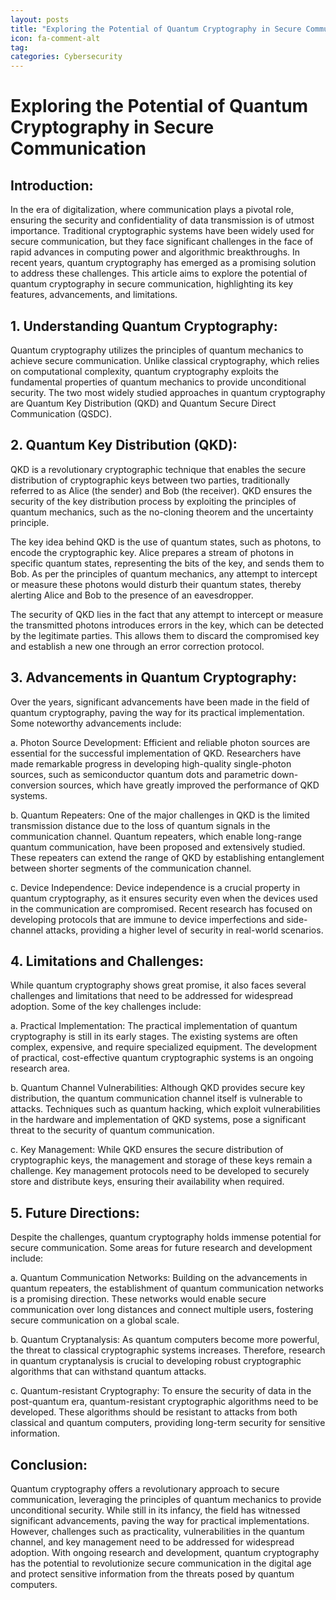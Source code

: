 ```yaml
---
layout: posts
title: "Exploring the Potential of Quantum Cryptography in Secure Communication"
icon: fa-comment-alt
tag:      
categories: Cybersecurity
---
```



# Exploring the Potential of Quantum Cryptography in Secure Communication

## Introduction:
In the era of digitalization, where communication plays a pivotal role, ensuring the security and confidentiality of data transmission is of utmost importance. Traditional cryptographic systems have been widely used for secure communication, but they face significant challenges in the face of rapid advances in computing power and algorithmic breakthroughs. In recent years, quantum cryptography has emerged as a promising solution to address these challenges. This article aims to explore the potential of quantum cryptography in secure communication, highlighting its key features, advancements, and limitations.

## 1. Understanding Quantum Cryptography:
Quantum cryptography utilizes the principles of quantum mechanics to achieve secure communication. Unlike classical cryptography, which relies on computational complexity, quantum cryptography exploits the fundamental properties of quantum mechanics to provide unconditional security. The two most widely studied approaches in quantum cryptography are Quantum Key Distribution (QKD) and Quantum Secure Direct Communication (QSDC).

## 2. Quantum Key Distribution (QKD):
QKD is a revolutionary cryptographic technique that enables the secure distribution of cryptographic keys between two parties, traditionally referred to as Alice (the sender) and Bob (the receiver). QKD ensures the security of the key distribution process by exploiting the principles of quantum mechanics, such as the no-cloning theorem and the uncertainty principle.

The key idea behind QKD is the use of quantum states, such as photons, to encode the cryptographic key. Alice prepares a stream of photons in specific quantum states, representing the bits of the key, and sends them to Bob. As per the principles of quantum mechanics, any attempt to intercept or measure these photons would disturb their quantum states, thereby alerting Alice and Bob to the presence of an eavesdropper.

The security of QKD lies in the fact that any attempt to intercept or measure the transmitted photons introduces errors in the key, which can be detected by the legitimate parties. This allows them to discard the compromised key and establish a new one through an error correction protocol.

## 3. Advancements in Quantum Cryptography:
Over the years, significant advancements have been made in the field of quantum cryptography, paving the way for its practical implementation. Some noteworthy advancements include:

a. Photon Source Development:
Efficient and reliable photon sources are essential for the successful implementation of QKD. Researchers have made remarkable progress in developing high-quality single-photon sources, such as semiconductor quantum dots and parametric down-conversion sources, which have greatly improved the performance of QKD systems.

b. Quantum Repeaters:
One of the major challenges in QKD is the limited transmission distance due to the loss of quantum signals in the communication channel. Quantum repeaters, which enable long-range quantum communication, have been proposed and extensively studied. These repeaters can extend the range of QKD by establishing entanglement between shorter segments of the communication channel.

c. Device Independence:
Device independence is a crucial property in quantum cryptography, as it ensures security even when the devices used in the communication are compromised. Recent research has focused on developing protocols that are immune to device imperfections and side-channel attacks, providing a higher level of security in real-world scenarios.

## 4. Limitations and Challenges:
While quantum cryptography shows great promise, it also faces several challenges and limitations that need to be addressed for widespread adoption. Some of the key challenges include:

a. Practical Implementation:
The practical implementation of quantum cryptography is still in its early stages. The existing systems are often complex, expensive, and require specialized equipment. The development of practical, cost-effective quantum cryptographic systems is an ongoing research area.

b. Quantum Channel Vulnerabilities:
Although QKD provides secure key distribution, the quantum communication channel itself is vulnerable to attacks. Techniques such as quantum hacking, which exploit vulnerabilities in the hardware and implementation of QKD systems, pose a significant threat to the security of quantum communication.

c. Key Management:
While QKD ensures the secure distribution of cryptographic keys, the management and storage of these keys remain a challenge. Key management protocols need to be developed to securely store and distribute keys, ensuring their availability when required.

## 5. Future Directions:
Despite the challenges, quantum cryptography holds immense potential for secure communication. Some areas for future research and development include:

a. Quantum Communication Networks:
Building on the advancements in quantum repeaters, the establishment of quantum communication networks is a promising direction. These networks would enable secure communication over long distances and connect multiple users, fostering secure communication on a global scale.

b. Quantum Cryptanalysis:
As quantum computers become more powerful, the threat to classical cryptographic systems increases. Therefore, research in quantum cryptanalysis is crucial to developing robust cryptographic algorithms that can withstand quantum attacks.

c. Quantum-resistant Cryptography:
To ensure the security of data in the post-quantum era, quantum-resistant cryptographic algorithms need to be developed. These algorithms should be resistant to attacks from both classical and quantum computers, providing long-term security for sensitive information.

## Conclusion:
Quantum cryptography offers a revolutionary approach to secure communication, leveraging the principles of quantum mechanics to provide unconditional security. While still in its infancy, the field has witnessed significant advancements, paving the way for practical implementations. However, challenges such as practicality, vulnerabilities in the quantum channel, and key management need to be addressed for widespread adoption. With ongoing research and development, quantum cryptography has the potential to revolutionize secure communication in the digital age and protect sensitive information from the threats posed by quantum computers.